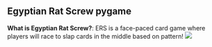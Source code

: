 ## Egyptian Rat Screw pygame
**What is Egyptian Rat Screw?**: ERS is a face-paced card game where players will race to slap cards in the middle based on pattern!
![](https://github.com/rodgiee/ERS-Project/blob/pyinstaller/read_images/ERS-demo-modified_v2.gif)

